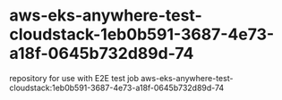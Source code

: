 # aws-eks-anywhere-test-cloudstack-1eb0b591-3687-4e73-a18f-0645b732d89d-74
repository for use with E2E test job aws-eks-anywhere-test-cloudstack:1eb0b591-3687-4e73-a18f-0645b732d89d-74
